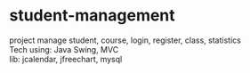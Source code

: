 # student-management
project manage student, course, login, register, class, statistics
</br>
Tech using: Java Swing, MVC
</br>
lib: jcalendar, jfreechart, mysql
